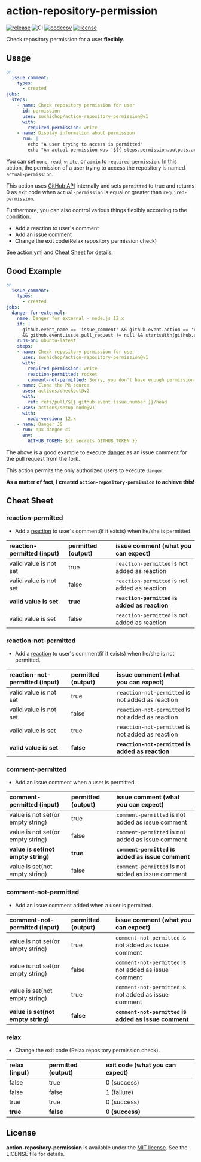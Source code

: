 # action-repository-permission

[![release](https://img.shields.io/github/v/release/sushichop/action-repository-permission.svg?color=blue)](https://github.com/sushichop/action-repository-permission/releases)
![CI](https://github.com/sushichop/action-repository-permission/workflows/CI/badge.svg)
[![codecov](https://codecov.io/gh/sushichop/action-repository-permission/branch/main/graph/badge.svg)](https://codecov.io/gh/sushichop/action-repository-permission)
[![license](https://img.shields.io/badge/license-MIT-blue.svg)](https://github.com/sushichop/action-repository-permission/blob/main/LICENSE)

Check repository permission for a user **flexibly**.

## Usage

```yaml
on
  issue_comment:
    types:
      - created
jobs:
  steps:
    - name: Check repository permission for user
      id: permission
      uses: sushichop/action-repository-permission@v1
      with:
        required-permission: write
    - name: Display information about permission
      run: |
        echo "A user trying to access is permitted"
        echo "An actual permission was '${{ steps.permission.outputs.actual-permission }}'"
```

You can set `none`, `read`, `write`, or `admin` to `required-permission`. In this action, the permission of a user trying to access the repository is named `actual-permission`.

This action uses [GitHub API](https://docs.github.com/en/rest/reference/repos#get-repository-permissions-for-a-user) internally and sets `permitted` to true and returns 0 as exit code when `actual-permission` is equal or greater than `required-permission`.

Furthermore, you can also control various things flexibly according to the condition.

 - Add a reaction to user's comment
 - Add an issue comment
 - Change the exit code(Relax repository permission check)

See [action.yml](action.yml) and [Cheat Sheet](#Cheat-Sheet) for details.

## Good Example

```yaml
on
  issue_comment:
    types:
      - created
jobs:
  danger-for-external:
    name: Danger for external - node.js 12.x
    if: |
      github.event_name == 'issue_comment' && github.event.action == 'created'
      && github.event.issue.pull_request != null && startsWith(github.event.comment.body, '/danger')
    runs-on: ubuntu-latest
    steps:
    - name: Check repository permission for user
      uses: sushichop/action-repository-permission@v1
      with:
        required-permission: write
        reaction-permitted: rocket
        comment-not-permitted: Sorry, you don't have enough permission to execute `/danger`...
    - name: Clone the PR source
      uses: actions/checkout@v2
      with:
        ref: refs/pull/${{ github.event.issue.number }}/head
    - uses: actions/setup-node@v1
      with:
        node-version: 12.x
    - name: Danger JS
      run: npx danger ci
      env:
        GITHUB_TOKEN: ${{ secrets.GITHUB_TOKEN }}
```

The above is a good example to execute [danger](https://danger.systems) as an issue comment for the pull request from the fork.

This action permits the only authorized users to execute `danger`.

**As a matter of fact, I created `action-repository-permission` to achieve this!**

## Cheat Sheet

### reaction-permitted

- Add a [reaction](https://docs.github.com/en/rest/reference/reactions#reaction-types) to user's comment(if it exists) when he/she is permitted.

| reaction-permitted (input) | permitted (output) | issue comment (what you can expect)           |
|:---------------------------|:-------------------|:----------------------------------------------|
| valid value is not set     | true               | `reaction-permitted` is not added as reaction |
| valid value is not set     | false              | `reaction-permitted` is not added as reaction |
| **valid value is set**     | **true**           | **`reaction-permitted` is added as reaction** |
| valid value is set         | false              | `reaction-permitted` is not added as reaction |

### reaction-not-permitted

- Add a [reaction](https://docs.github.com/en/rest/reference/reactions#reaction-types) to user's comment(if it exists) when he/she is not permitted.

| reaction-not-permitted (input) | permitted (output) | issue comment (what you can expect)               |
|:-------------------------------|:-------------------|:--------------------------------------------------|
| valid value is not set         | true               | `reaction-not-permitted` is not added as reaction |
| valid value is not set         | false              | `reaction-not-permitted` is not added as reaction |
| valid value is set             | true               | `reaction-not-permitted` is not added as reaction |
| **valid value is set**         | **false**          | **`reaction-not-permitted` is added as reaction** |

### comment-permitted

- Add an issue comment when a user is permitted.

| comment-permitted (input)          | permitted (output) | issue comment (what you can expect)               |
|:-----------------------------------|:-------------------|:--------------------------------------------------|
| value is not set(or empty string)  | true               | `comment-permitted` is not added as issue comment |
| value is not set(or empty string)  | false              | `comment-permitted` is not added as issue comment |
| **value is set(not empty string)** | **true**           | **`comment-permitted` is added as issue comment** |
| value is set(not empty string)     | false              | `comment-permitted` is not added as issue comment |

### comment-not-permitted

- Add an issue comment added when a user is permitted.

| comment-not-permitted (input)      | permitted (output) | issue comment (what you can expect)                   |
|:-----------------------------------|:-------------------|:------------------------------------------------------|
| value is not set(or empty string)  | true               | `comment-not-permitted` is not added as issue comment |
| value is not set(or empty string)  | false              | `comment-not-permitted` is not added as issue comment |
| value is set(not empty string)     | true               | `comment-not-permitted` is not added as issue comment |
| **value is set(not empty string)** | **false**          | **`comment-not-permitted` is added as issue comment** |

### relax

- Change the exit code (Relax repository permission check).

| relax (input) | permitted (output) | exit code (what you can expect) |
|:--------------|:-------------------|:--------------------------------|
| false         | true               | 0 (success)                     |
| false         | false              | 1 (failure)                     |
| true          | true               | 0 (success)                     |
| **true**      | **false**          | **0 (success)**                 |


## License

[MIT]: http://www.opensource.org/licenses/mit-license

**action-repository-permission** is available under the [MIT license][MIT]. See the LICENSE file for details.
